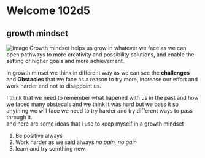 # Welcome 102d5

## growth mindset
![image](https://live.staticflickr.com/5111/5866575567_3bedd2c173_b.jpg)
Growth mindset helps us grow in whatever we face as we can open pathways to more creativity and possibility solutions, and enable the setting of higher goals and more achievement.

In growth minset we think in different way as we can see the **challenges** and **Obstacles** that we face as a reason to try more, increase our effort and work harder and not to disappoint us.

I think that we need to remember what hapened with us in the past and how we faced many obstecals and we think it was hard but we pass it so anything we will face we need to try harder and try different ways to pass through it.    
and here are some ideas that i use to keep myself in a growth mindset
1. Be positive always
2. Work harder as we said always _no pain, no gain_ 
3. learn and try somthing new.
